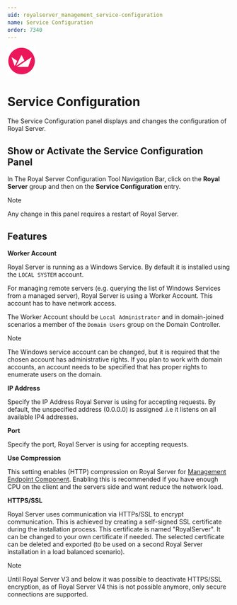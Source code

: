 ```yaml
---
uid: royalserver_management_service-configuration
name: Service Configuration
order: 7340
---
```


<img src="/r2023/images/RoyalServer/Svg/SVG_RoyalServer_32.svg" class="icon-left icon-lg">

# Service Configuration

The Service Configuration panel displays and changes the configuration of Royal Server.

## Show or Activate the Service Configuration Panel

In The Royal Server Configuration Tool Navigation Bar, click on the **Royal Server** group and then on the **Service Configuration** entry.

> [!NOTE]
> Any change in this panel requires a restart of Royal Server.

## Features

**Worker Account**

Royal Server is running as a Windows Service. By default it is installed using the `LOCAL SYSTEM` account.

For managing remote servers (e.g. querying the list of Windows Services from a managed server), Royal Server is using a Worker Account. This account has to have network access.

The Worker Account should be `Local Administrator` and in domain-joined scenarios a member of the `Domain Users` group on the Domain Controller.

> [!NOTE]
> The Windows service account can be changed, but it is required that the chosen account has administrative rights. If you plan to work with domain accounts, an account needs to be specified that has proper rights to enumerate users on the domain.

**IP Address**

Specify the IP Address Royal Server is using for accepting requests. By default, the unspecified address (0.0.0.0) is assigned .i.e it listens on all available IP4 addresses.

**Port**

Specify the port, Royal Server is using for accepting requests.

**Use Compression**

This setting enables (HTTP) compression on Royal Server for [Management Endpoint Component](xref:royalserver_modules). Enabling this is recommended if you have enough CPU on the client and the servers side and want reduce the network load.

**HTTPS/SSL**

Royal Server uses communication via HTTPs/SSL to encrypt communication. This is achieved by creating a self-signed SSL certificate during the installation process. This certificate is named "RoyalServer". It can be changed to your own certificate if needed. The selected certificate can be deleted and exported (to be used on a second Royal Server installation in a load balanced scenario).

> [!NOTE]
> Until Royal Server V3 and below it was possible to deactivate HTTPS/SSL encryption, as of Royal Server V4 this is not possible anymore, only secure connections are supported.

